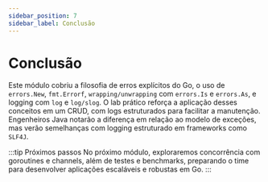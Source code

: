 ```yaml
---
sidebar_position: 7
sidebar_label: Conclusão
---
```


# Conclusão

Este módulo cobriu a filosofia de erros explícitos do Go, o uso de `errors.New`, `fmt.Errorf`, `wrapping/unwrapping` com `errors.Is` e `errors.As`, e logging com `log` e `log/slog`. O lab prático reforça a aplicação desses conceitos em um CRUD, com logs estruturados para facilitar a manutenção. Engenheiros Java notarão a diferença em relação ao modelo de exceções, mas verão semelhanças com logging estruturado em frameworks como `SLF4J`.

:::tip Próximos passos
No próximo módulo, exploraremos concorrência com goroutines e channels, além de testes e benchmarks, preparando o time para desenvolver aplicações escaláveis e robustas em Go.
:::
